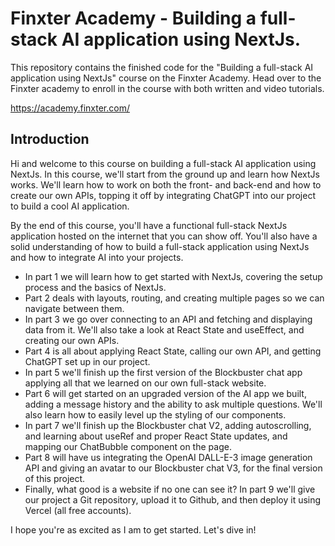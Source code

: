 # Finxter Academy - Building a full-stack AI application using NextJs.

This repository contains the finished code for the "Building a full-stack AI application using NextJs" course on the Finxter Academy. Head over to the Finxter academy to enroll in the course with both written and video tutorials.

https://academy.finxter.com/

## Introduction

Hi and welcome to this course on building a full-stack AI application using NextJs. In this course, we'll start from the ground up and learn how NextJs works. We'll learn how to work on both the front- and back-end and how to create our own APIs, topping it off by integrating ChatGPT into our project to build a cool AI application.

By the end of this course, you'll have a functional full-stack NextJs application hosted on the internet that you can show off. You'll also have a solid understanding of how to build a full-stack application using NextJs and how to integrate AI into your projects.

- In part 1 we will learn how to get started with NextJs, covering the setup process and the basics of NextJs.
- Part 2 deals with layouts, routing, and creating multiple pages so we can navigate between them.
- In part 3 we go over connecting to an API and fetching and displaying data from it. We'll also take a look at React State and useEffect, and creating our own APIs.
- Part 4 is all about applying React State, calling our own API, and getting ChatGPT set up in our project.
- In part 5 we'll finish up the first version of the Blockbuster chat app applying all that we learned on our own full-stack website.
- Part 6 will get started on an upgraded version of the AI app we built, adding a message history and the ability to ask multiple questions. We'll also learn how to easily level up the styling of our components.
- In part 7 we'll finish up the Blockbuster chat V2, adding autoscrolling, and learning about useRef and proper React State updates, and mapping our ChatBubble component on the page.
- Part 8 will have us integrating the OpenAI DALL-E-3 image generation API and giving an avatar to our Blockbuster chat V3, for the final version of this project.
- Finally, what good is a website if no one can see it? In part 9 we'll give our project a Git repository, upload it to Github, and then deploy it using Vercel (all free accounts).

I hope you're as excited as I am to get started. Let's dive in!
